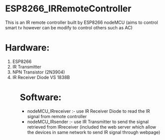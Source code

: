 <h1>ESP8266_IRRemoteController</h1>

This is an IR remote controller built by ESP8266 nodeMCU (aims to control smart tv however can be modify to control others such as AC)

<h1>Hardware:</h1>
<ol>
  <li>ESP8266</li>
  <li>IR Transmitter</li>
  <li>NPN Transistor (2N3904)</li>
  <li>IR Receiver Diode VS 1838B</li>
<ol>

<h1>Software:</h1>
<ul>
<li>nodeMCU_IRreceiver :- use IR Receiver Diode to read the IR signal from remote controller</li>
<li>nodeMCU_IRsender :- use IR Transmitter to send the signal retrieved from IRreceiver (included the web server which allow the devices in same network to send IR signal through webpage)</li>
</ul>
